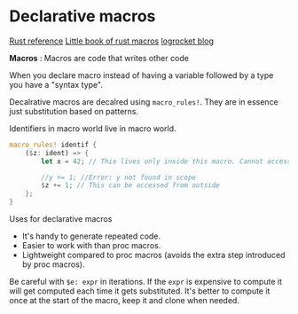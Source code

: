 # Declarative macros

[Rust reference](https://doc.rust-lang.org/reference/macros-by-example.html)
[Little book of rust macros](https://danielkeep.github.io/tlborm/book/index.html)
[logrocket blog](https://blog.logrocket.com/macros-in-rust-a-tutorial-with-examples/)

**Macros**
: Macros are code that writes other code

When you declare macro instead of having a variable followed by a type you have a "syntax type".

Decalrative macros are decalred using `macro_rules!`. They are in essence just substitution based on patterns. 

Identifiers in macro world live in macro world.
```rust
macro_rules! identif {
    ($z: ident) => {
        let x = 42; // This lives only inside this macro. Cannot access from inside. 

        //y += 1; //Error: y not found in scope
        $z += 1; // This can be accessed from outside
    };
}
```

Uses for declarative macros
- It's handy to generate repeated code. 
- Easier to work with than proc macros.
- Lightweight compared to proc macros (avoids the extra step introduced by proc macros).

Be careful with `$e: expr` in iterations. If the `expr` is expensive to compute it will get computed each time it gets substituted. It's better to compute it once at the start of the macro, keep it and clone when needed. 


